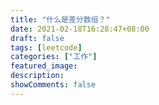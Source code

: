 ```yaml
---
title: "什么是差分数组？"
date: 2021-02-18T16:28:47+08:00
draft: false
tags: [leetcode]
categories: ["工作"]
featured_image: 
description: 
showComments: false
---
```

